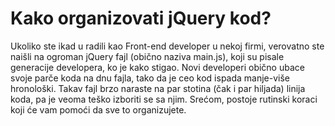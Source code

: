 # Kako organizovati jQuery kod?

Ukoliko ste ikad u radili kao Front-end developer u nekoj firmi, verovatno ste naišli na ogroman jQuery fajl (obično naziva main.js), koji su pisale generacije developera, ko je kako stigao. Novi developeri obično ubace svoje parče koda na dnu fajla, tako da je ceo kod ispada manje-više hronološki. Takav fajl brzo naraste na par stotina (čak i par hiljada) linija koda, pa je veoma teško izboriti se sa njim. Srećom, postoje rutinski koraci koji će vam pomoći da sve to organizujete.

